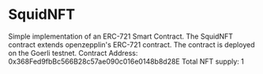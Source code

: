 # SquidNFT
Simple implementation of an ERC-721 Smart Contract. The SquidNFT contract extends openzepplin's ERC-721 contract.
The contract is deployed on the Goerli testnet.
Contract Address: 0x368Fed9fbBc566B28c57ae090c016e0148b8d28E
Total NFT supply: 1
